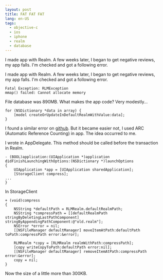 ```yaml
---
layout: post
title: FAT FAT FAT
lang: en-US
tags:
  - objective-c
  - ios
  - iphone
  - realm
  - database
---
```

I made app with Realm. A few weeks later, I began to get negative reviews, my app falls. I'm checked and got a following error.
<!--more-->

I made app with Realm. A few weeks later, I began to get negative reviews, my app falls. I'm checked and got a following error.

```
Fatal Exception: RLMException
mmap() failed: Cannot allocate memory
```

File database was 890MB. What makes the app code? Very modestly...

```
for (NSDictionary *data in array) {
    [model createOrUpdateInDefaultRealmWithValue:data];
}
```

I found a similar error on [github](https://github.com/realm/realm-cocoa/issues/1159). But it became easier not, I used ARC (Automatic Reference Counting) in app. The idea occurred to me.

I wrote in AppDelegate. This method should be called before the transaction in Realm.

```
- (BOOL)application:(UIApplication *)application didFinishLaunchingWithOptions:(NSDictionary *)launchOptions
{
    UIApplication *app = [UIApplication sharedApplication];
    [StorageClient compress];
...
}
```

In StorageClient

```
+ (void)compress
{
    NSString *defaultPath = RLMRealm.defaultRealmPath;
    NSString *compressPath = [[defaultRealmPath stringByDeletingLastPathComponent] stringByAppendingPathComponent:@"old.realm"];
    NSError *error = nil;
    [[NSFileManager defaultManager] moveItemAtPath:defaultPath toPath:compressPath error:&error];

    RLMRealm *copy = [RLMRealm realmWithPath:compressPath];
    [copy writeCopyToPath:defaultPath error:nil];
    [[NSFileManager defaultManager] removeItemAtPath:compressPath error:&error];
    copy = nil;
}
```
Now the size of a little more than 300KB.
